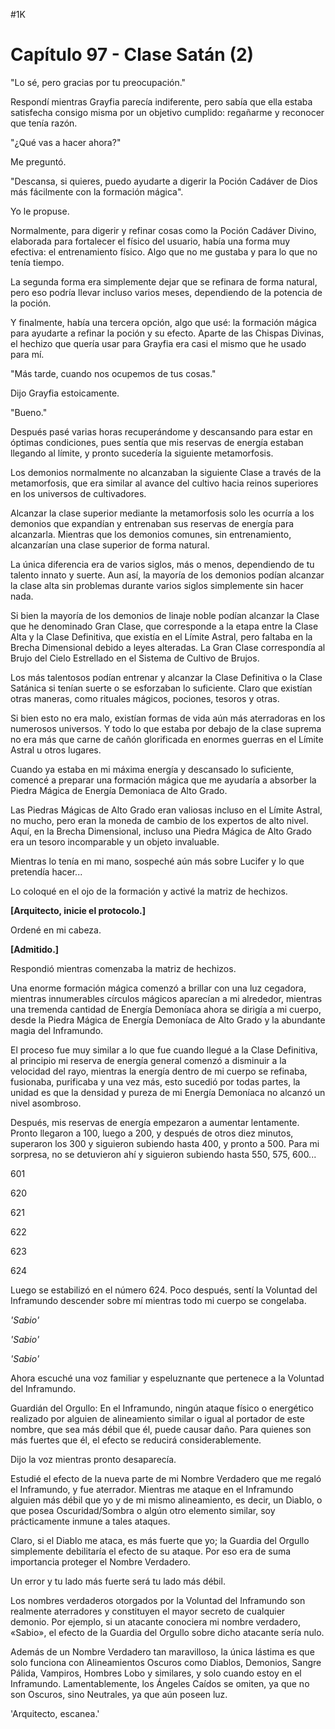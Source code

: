 
#1K 

# Capítulo 97 - Clase Satán (2)


"Lo sé, pero gracias por tu preocupación."

Respondí mientras Grayfia parecía indiferente, pero sabía que ella estaba satisfecha consigo misma por un objetivo cumplido: regañarme y reconocer que tenía razón.

"¿Qué vas a hacer ahora?"

Me preguntó.

"Descansa, si quieres, puedo ayudarte a digerir la Poción Cadáver de Dios más fácilmente con la formación mágica".

Yo le propuse.

Normalmente, para digerir y refinar cosas como la Poción Cadáver Divino, elaborada para fortalecer el físico del usuario, había una forma muy efectiva: el entrenamiento físico. Algo que no me gustaba y para lo que no tenía tiempo.

La segunda forma era simplemente dejar que se refinara de forma natural, pero eso podría llevar incluso varios meses, dependiendo de la potencia de la poción.

Y finalmente, había una tercera opción, algo que usé: la formación mágica para ayudarte a refinar la poción y su efecto. Aparte de las Chispas Divinas, el hechizo que quería usar para Grayfia era casi el mismo que he usado para mí.

"Más tarde, cuando nos ocupemos de tus cosas."

Dijo Grayfia estoicamente.

"Bueno."

Después pasé varias horas recuperándome y descansando para estar en óptimas condiciones, pues sentía que mis reservas de energía estaban llegando al límite, y pronto sucedería la siguiente metamorfosis.

Los demonios normalmente no alcanzaban la siguiente Clase a través de la metamorfosis, que era similar al avance del cultivo hacia reinos superiores en los universos de cultivadores.

Alcanzar la clase superior mediante la metamorfosis solo les ocurría a los demonios que expandían y entrenaban sus reservas de energía para alcanzarla. Mientras que los demonios comunes, sin entrenamiento, alcanzarían una clase superior de forma natural.

La única diferencia era de varios siglos, más o menos, dependiendo de tu talento innato y suerte. Aun así, la mayoría de los demonios podían alcanzar la clase alta sin problemas durante varios siglos simplemente sin hacer nada.

Si bien la mayoría de los demonios de linaje noble podían alcanzar la Clase que he denominado Gran Clase, que corresponde a la etapa entre la Clase Alta y la Clase Definitiva, que existía en el Límite Astral, pero faltaba en la Brecha Dimensional debido a leyes alteradas. La Gran Clase correspondía al Brujo del Cielo Estrellado en el Sistema de Cultivo de Brujos.

Los más talentosos podían entrenar y alcanzar la Clase Definitiva o la Clase Satánica si tenían suerte o se esforzaban lo suficiente. Claro que existían otras maneras, como rituales mágicos, pociones, tesoros y otras.

Si bien esto no era malo, existían formas de vida aún más aterradoras en los numerosos universos. Y todo lo que estaba por debajo de la clase suprema no era más que carne de cañón glorificada en enormes guerras en el Límite Astral u otros lugares.

Cuando ya estaba en mi máxima energía y descansado lo suficiente, comencé a preparar una formación mágica que me ayudaría a absorber la Piedra Mágica de Energía Demoniaca de Alto Grado.

Las Piedras Mágicas de Alto Grado eran valiosas incluso en el Límite Astral, no mucho, pero eran la moneda de cambio de los expertos de alto nivel. Aquí, en la Brecha Dimensional, incluso una Piedra Mágica de Alto Grado era un tesoro incomparable y un objeto invaluable.

Mientras lo tenía en mi mano, sospeché aún más sobre Lucifer y lo que pretendía hacer...

Lo coloqué en el ojo de la formación y activé la matriz de hechizos.

**[Arquitecto, inicie el protocolo.]**

Ordené en mi cabeza.

**[Admitido.]**

Respondió mientras comenzaba la matriz de hechizos.

Una enorme formación mágica comenzó a brillar con una luz cegadora, mientras innumerables círculos mágicos aparecían a mi alrededor, mientras una tremenda cantidad de Energía Demoníaca ahora se dirigía a mi cuerpo, desde la Piedra Mágica de Energía Demoníaca de Alto Grado y la abundante magia del Inframundo.

El proceso fue muy similar a lo que fue cuando llegué a la Clase Definitiva, al principio mi reserva de energía general comenzó a disminuir a la velocidad del rayo, mientras la energía dentro de mi cuerpo se refinaba, fusionaba, purificaba y una vez más, esto sucedió por todas partes, la unidad es que la densidad y pureza de mi Energía Demoníaca no alcanzó un nivel asombroso.

Después, mis reservas de energía empezaron a aumentar lentamente. Pronto llegaron a 100, luego a 200, y después de otros diez minutos, superaron los 300 y siguieron subiendo hasta 400, y pronto a 500. Para mi sorpresa, no se detuvieron ahí y siguieron subiendo hasta 550, 575, 600...

601

620

621

622

623

624

Luego se estabilizó en el número 624. Poco después, sentí la Voluntad del Inframundo descender sobre mí mientras todo mi cuerpo se congelaba.

_'Sabio'_

_'Sabio'_

_'Sabio'_

Ahora escuché una voz familiar y espeluznante que pertenece a la Voluntad del Inframundo.

Guardián del Orgullo: En el Inframundo, ningún ataque físico o energético realizado por alguien de alineamiento similar o igual al portador de este nombre, que sea más débil que él, puede causar daño. Para quienes son más fuertes que él, el efecto se reducirá considerablemente.

Dijo la voz mientras pronto desaparecía.

Estudié el efecto de la nueva parte de mi Nombre Verdadero que me regaló el Inframundo, y fue aterrador. Mientras me ataque en el Inframundo alguien más débil que yo y de mi mismo alineamiento, es decir, un Diablo, o que posea Oscuridad/Sombra o algún otro elemento similar, soy prácticamente inmune a tales ataques.

Claro, si el Diablo me ataca, es más fuerte que yo; la Guardia del Orgullo simplemente debilitaría el efecto de su ataque. Por eso era de suma importancia proteger el Nombre Verdadero.

Un error y tu lado más fuerte será tu lado más débil.

Los nombres verdaderos otorgados por la Voluntad del Inframundo son realmente aterradores y constituyen el mayor secreto de cualquier demonio. Por ejemplo, si un atacante conociera mi nombre verdadero, «Sabio», el efecto de la Guardia del Orgullo sobre dicho atacante sería nulo.

Además de un Nombre Verdadero tan maravilloso, la única lástima es que solo funciona con Alineamientos Oscuros como Diablos, Demonios, Sangre Pálida, Vampiros, Hombres Lobo y similares, y solo cuando estoy en el Inframundo. Lamentablemente, los Ángeles Caídos se omiten, ya que no son Oscuros, sino Neutrales, ya que aún poseen luz.

'Arquitecto, escanea.'